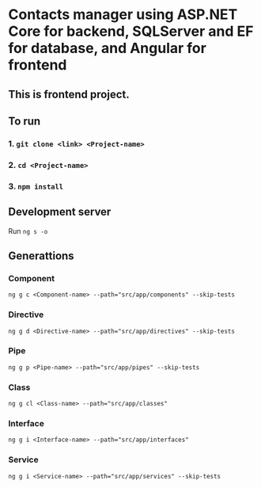 # Contacts manager using ASP.NET Core for backend, SQLServer and EF for database, and Angular for frontend

## This is frontend project.

## To run
### 1. `git clone <link> <Project-name>`
### 2. `cd <Project-name>`
### 3. `npm install`



## Development server
Run `ng s -o`

## Generattions
### Component
`ng g c <Component-name> --path="src/app/components" --skip-tests`
### Directive
`ng g d <Directive-name> --path="src/app/directives" --skip-tests`
### Pipe
`ng g p <Pipe-name> --path="src/app/pipes" --skip-tests`
### Class
`ng g cl <Class-name> --path="src/app/classes"`
### Interface
`ng g i <Interface-name> --path="src/app/interfaces"`
### Service
`ng g i <Service-name> --path="src/app/services" --skip-tests`
